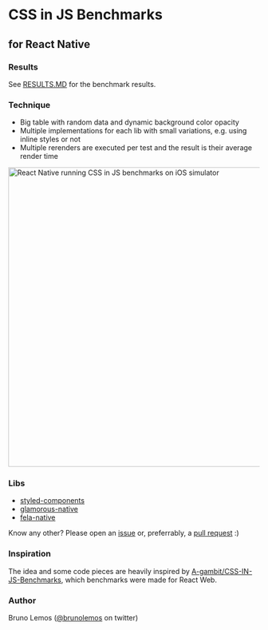 # CSS in JS Benchmarks
## for React Native


### Results

See [RESULTS.MD](RESULTS.MD) for the benchmark results.


### Technique

- Big table with random data and dynamic background color opacity
- Multiple implementations for each lib with small variations, e.g. using inline styles or not
- Multiple rerenders are executed per test and the result is their average render time

<img alt="React Native running CSS in JS benchmarks on iOS simulator" src="https://user-images.githubusercontent.com/619186/32977849-f75936a6-cc1c-11e7-92fc-10d31e0c4b67.gif" height="600" />

### Libs

- [styled-components](https://github.com/styled-components/styled-components)
- [glamorous-native](https://github.com/robinpowered/glamorous-native)
- [fela-native](https://github.com/rofrischmann/fela/tree/master/packages/fela-native)

Know any other? Please open an [issue](https://github.com/brunolemos/react-native-css-in-js-benchmarks/issues) or, preferrably, a [pull request](https://github.com/brunolemos/react-native-css-in-js-benchmarks/pulls) :)


### Inspiration

The idea and some code pieces are heavily inspired by [A-gambit/CSS-IN-JS-Benchmarks](https://github.com/), which benchmarks were made for React Web.


### Author

Bruno Lemos ([@brunolemos](https://twitter.com/brunolemos) on twitter)
